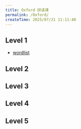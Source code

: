 ```yaml
---
title: Oxford 拼读课
permalink: /Oxford/
createTime: 2025/07/21 11:11:40
---
```


## Level 1

- [wordlist](./level%201/wordlist.md)

## Level 2

## Level 3

## Level 4

## Level 5
